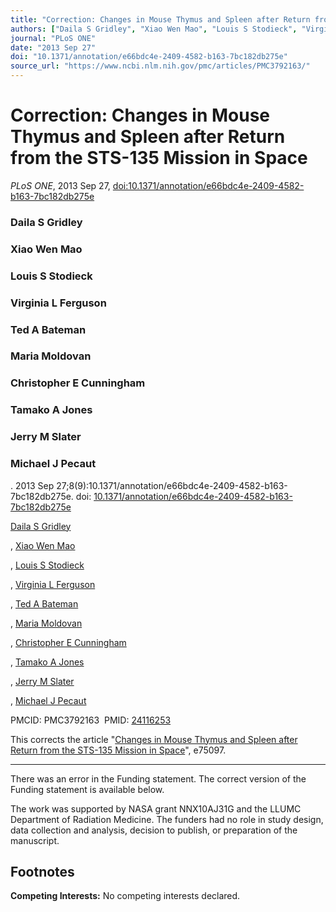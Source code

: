 ```yaml
---
title: "Correction: Changes in Mouse Thymus and Spleen after Return from the STS-135 Mission in Space"
authors: ["Daila S Gridley", "Xiao Wen Mao", "Louis S Stodieck", "Virginia L Ferguson", "Ted A Bateman", "Maria Moldovan", "Christopher E Cunningham", "Tamako A Jones", "Jerry M Slater", "Michael J Pecaut"]
journal: "PLoS ONE"
date: "2013 Sep 27"
doi: "10.1371/annotation/e66bdc4e-2409-4582-b163-7bc182db275e"
source_url: "https://www.ncbi.nlm.nih.gov/pmc/articles/PMC3792163/"
---
```


# Correction: Changes in Mouse Thymus and Spleen after Return from the STS-135 Mission in Space

*PLoS ONE*, 2013 Sep 27, [doi:10.1371/annotation/e66bdc4e-2409-4582-b163-7bc182db275e](https://doi.org/10.1371/annotation/e66bdc4e-2409-4582-b163-7bc182db275e)

### Daila S Gridley
### Xiao Wen Mao
### Louis S Stodieck
### Virginia L Ferguson
### Ted A Bateman
### Maria Moldovan
### Christopher E Cunningham
### Tamako A Jones
### Jerry M Slater
### Michael J Pecaut

. 2013 Sep 27;8(9):10.1371/annotation/e66bdc4e-2409-4582-b163-7bc182db275e. doi: [10.1371/annotation/e66bdc4e-2409-4582-b163-7bc182db275e](https://doi.org/10.1371/annotation/e66bdc4e-2409-4582-b163-7bc182db275e)

[Daila S Gridley](https://pubmed.ncbi.nlm.nih.gov/?term=%22Gridley%20DS%22%5BAuthor%5D)

, [Xiao Wen Mao](https://pubmed.ncbi.nlm.nih.gov/?term=%22Mao%20XW%22%5BAuthor%5D)

, [Louis S Stodieck](https://pubmed.ncbi.nlm.nih.gov/?term=%22Stodieck%20LS%22%5BAuthor%5D)

, [Virginia L Ferguson](https://pubmed.ncbi.nlm.nih.gov/?term=%22Ferguson%20VL%22%5BAuthor%5D)

, [Ted A Bateman](https://pubmed.ncbi.nlm.nih.gov/?term=%22Bateman%20TA%22%5BAuthor%5D)

, [Maria Moldovan](https://pubmed.ncbi.nlm.nih.gov/?term=%22Moldovan%20M%22%5BAuthor%5D)

, [Christopher E Cunningham](https://pubmed.ncbi.nlm.nih.gov/?term=%22Cunningham%20CE%22%5BAuthor%5D)

, [Tamako A Jones](https://pubmed.ncbi.nlm.nih.gov/?term=%22Jones%20TA%22%5BAuthor%5D)

, [Jerry M Slater](https://pubmed.ncbi.nlm.nih.gov/?term=%22Slater%20JM%22%5BAuthor%5D)

, [Michael J Pecaut](https://pubmed.ncbi.nlm.nih.gov/?term=%22Pecaut%20MJ%22%5BAuthor%5D)

PMCID: PMC3792163  PMID: [24116253](https://pubmed.ncbi.nlm.nih.gov/24116253/)

This corrects the article "[Changes in Mouse Thymus and Spleen after Return from the STS-135 Mission in Space](https://www.ncbi.nlm.nih.gov/articles/PMC3777930/)", e75097.

* * *

There was an error in the Funding statement. The correct version of the Funding statement is available below.

The work was supported by NASA grant NNX10AJ31G and the LLUMC Department of Radiation Medicine. The funders had no role in study design, data collection and analysis, decision to publish, or preparation of the manuscript.

## Footnotes

**Competing Interests:** No competing interests declared.